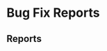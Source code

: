 # Bug Fix Reports

## Reports

<!-- Example entries:
- BF-YYYY-MM-DD_slug_server-vX.Y.Z_client-vA.B.C.md - Brief description - Date - Status
-->